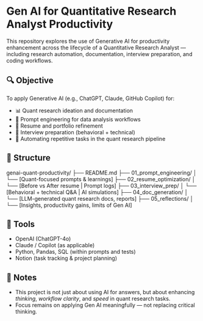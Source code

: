 # Gen AI for Quantitative Research Analyst Productivity

This repository explores the use of Generative AI for productivity enhancement across the lifecycle of a Quantitative Research Analyst — including research automation, documentation, interview preparation, and coding workflows.

## 🔍 Objective

To apply Generative AI (e.g., ChatGPT, Claude, GitHub Copilot) for:

- 📊 Quant research ideation and documentation  
- 🧠 Prompt engineering for data analysis workflows  
- 🧾 Resume and portfolio refinement  
- 💼 Interview preparation (behavioral + technical)  
- 🔄 Automating repetitive tasks in the quant research pipeline  

## 📁 Structure

genai-quant-productivity/
├── README.md
├── 01_prompt_engineering/
│   └── [Quant-focused prompts & learnings]
├── 02_resume_optimization/
│   └── [Before vs After resume | Prompt logs]
├── 03_interview_prep/
│   └── [Behavioral + technical Q&A | AI simulations]
├── 04_doc_generation/
│   └── [LLM-generated quant research docs, reports]
├── 05_reflections/
│   └── [Insights, productivity gains, limits of Gen AI]



## 🚀 Tools

- OpenAI (ChatGPT-4o)  
- Claude / Copilot (as applicable)  
- Python, Pandas, SQL (within prompts and tests)  
- Notion (task tracking & project planning)  

## 📌 Notes

- This project is not just about using AI for answers, but about enhancing *thinking*, *workflow clarity*, and *speed* in quant research tasks.  
- Focus remains on applying Gen AI meaningfully — not replacing critical thinking.  
